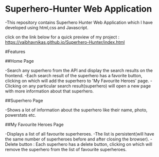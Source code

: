 # Superhero-Hunter Web Application

-This repository contains Superhero Hunter Web Application which I have developed using html,css and Javascript.

click on the link below for a quick preview of my project :
https://vaibhavnikas.github.io/Superhero-Hunter/index.html

#Features

##Home Page

-Search any superhero from the API and display the search results on the frontend.
-Each search result of the superhero has a favorite button, clicking on which will add the superhero to 'My Favourite Heroes' page.
-Clicking on any particular search result(superhero) will open a new page with more information about that superhero.

##Superhero Page

-Shows a lot of information about the superhero like their name, photo, powerstats etc.

##My Favourite Heroes Page

-Displays a list of all favourite superheroes.
-The list is persistent(will have the same number of superheroes before and after closing the browser).
-Delete button : Each superhero has a delete button, clicking on which will remove the superhero from the list of favourite superheroes.
